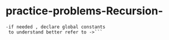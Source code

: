 # practice-problems-Recursion-

```-avoid global declarations 
-if needed , declare global constants
 to understand better refer to ->```

